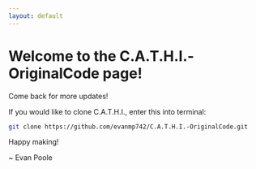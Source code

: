 ```yaml
---
layout: default
---
```


# Welcome to the C.A.T.H.I.-OriginalCode page!

Come back for more updates!

If you would like to clone C.A.T.H.I., enter this into terminal:

```bash
git clone https://github.com/evanmp742/C.A.T.H.I.-OriginalCode.git
```

Happy making!

~ Evan Poole
